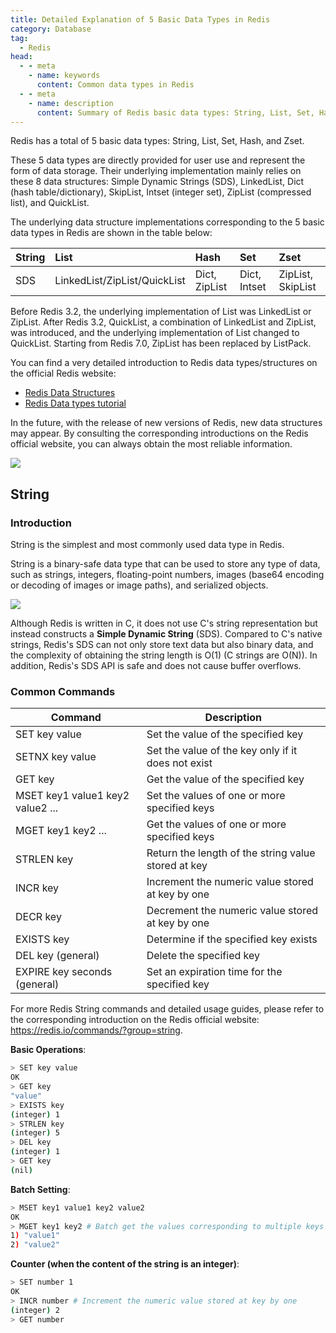 ```yaml
---
title: Detailed Explanation of 5 Basic Data Types in Redis
category: Database
tag:
  - Redis
head:
  - - meta
    - name: keywords
      content: Common data types in Redis
  - - meta
    - name: description
      content: Summary of Redis basic data types: String, List, Set, Hash, Zset
---
```


Redis has a total of 5 basic data types: String, List, Set, Hash, and Zset.

These 5 data types are directly provided for user use and represent the form of data storage. Their underlying implementation mainly relies on these 8 data structures: Simple Dynamic Strings (SDS), LinkedList, Dict (hash table/dictionary), SkipList, Intset (integer set), ZipList (compressed list), and QuickList.

The underlying data structure implementations corresponding to the 5 basic data types in Redis are shown in the table below:

| String | List                         | Hash          | Set          | Zset              |
| :----- | :--------------------------- | :------------ | :----------- | :---------------- |
| SDS    | LinkedList/ZipList/QuickList | Dict, ZipList | Dict, Intset | ZipList, SkipList |

Before Redis 3.2, the underlying implementation of List was LinkedList or ZipList. After Redis 3.2, QuickList, a combination of LinkedList and ZipList, was introduced, and the underlying implementation of List changed to QuickList. Starting from Redis 7.0, ZipList has been replaced by ListPack.

You can find a very detailed introduction to Redis data types/structures on the official Redis website:

- [Redis Data Structures](https://redis.com/redis-enterprise/data-structures/)
- [Redis Data types tutorial](https://redis.io/docs/manual/data-types/data-types-tutorial/)

In the future, with the release of new versions of Redis, new data structures may appear. By consulting the corresponding introductions on the Redis official website, you can always obtain the most reliable information.

![](https://oss.javaguide.cn/github/javaguide/database/redis/image-20220720181630203.png)

## String

### Introduction

String is the simplest and most commonly used data type in Redis.

String is a binary-safe data type that can be used to store any type of data, such as strings, integers, floating-point numbers, images (base64 encoding or decoding of images or image paths), and serialized objects.

![](https://oss.javaguide.cn/github/javaguide/database/redis/image-20220719124403897.png)

Although Redis is written in C, it does not use C's string representation but instead constructs a **Simple Dynamic String** (SDS). Compared to C's native strings, Redis's SDS can not only store text data but also binary data, and the complexity of obtaining the string length is O(1) (C strings are O(N)). In addition, Redis's SDS API is safe and does not cause buffer overflows.

### Common Commands

| Command                          | Description                                         |
| -------------------------------- | --------------------------------------------------- |
| SET key value                    | Set the value of the specified key                  |
| SETNX key value                  | Set the value of the key only if it does not exist  |
| GET key                          | Get the value of the specified key                  |
| MSET key1 value1 key2 value2 ... | Set the values of one or more specified keys        |
| MGET key1 key2 ...               | Get the values of one or more specified keys        |
| STRLEN key                       | Return the length of the string value stored at key |
| INCR key                         | Increment the numeric value stored at key by one    |
| DECR key                         | Decrement the numeric value stored at key by one    |
| EXISTS key                       | Determine if the specified key exists               |
| DEL key (general)                | Delete the specified key                            |
| EXPIRE key seconds (general)     | Set an expiration time for the specified key        |

For more Redis String commands and detailed usage guides, please refer to the corresponding introduction on the Redis official website: <https://redis.io/commands/?group=string>.

**Basic Operations**:

```bash
> SET key value
OK
> GET key
"value"
> EXISTS key
(integer) 1
> STRLEN key
(integer) 5
> DEL key
(integer) 1
> GET key
(nil)
```

**Batch Setting**:

```bash
> MSET key1 value1 key2 value2
OK
> MGET key1 key2 # Batch get the values corresponding to multiple keys
1) "value1"
2) "value2"
```

**Counter (when the content of the string is an integer)**:

```bash
> SET number 1
OK
> INCR number # Increment the numeric value stored at key by one
(integer) 2
> GET number
```
